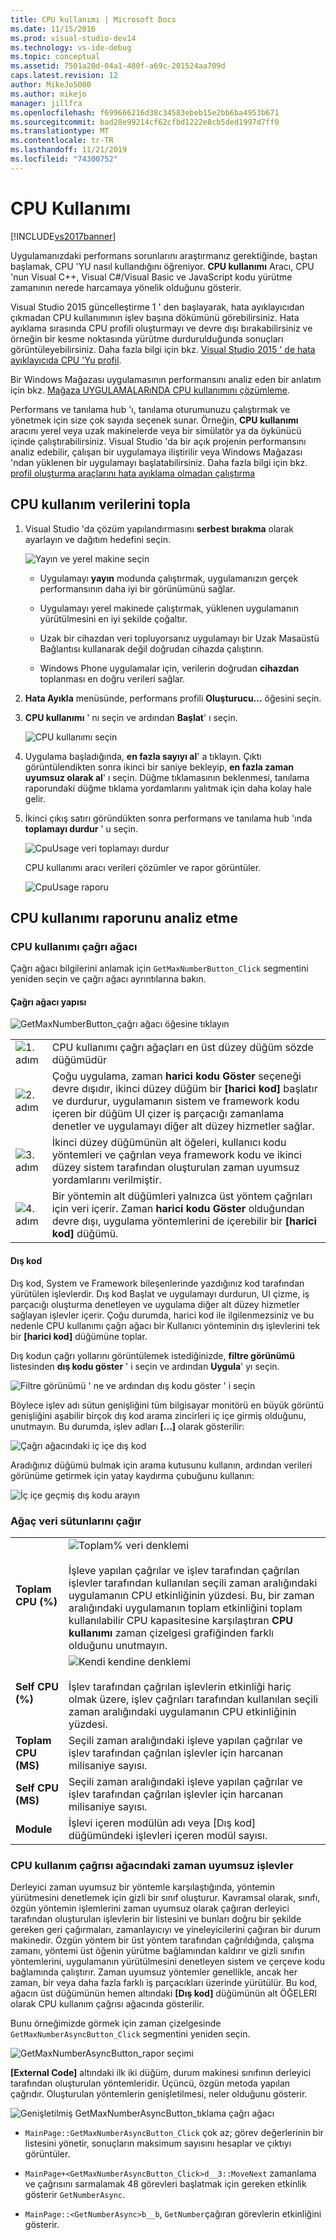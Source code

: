 ```yaml
---
title: CPU kullanımı | Microsoft Docs
ms.date: 11/15/2016
ms.prod: visual-studio-dev14
ms.technology: vs-ide-debug
ms.topic: conceptual
ms.assetid: 7501a20d-04a1-480f-a69c-201524aa709d
caps.latest.revision: 12
author: MikeJo5000
ms.author: mikejo
manager: jillfra
ms.openlocfilehash: f699666216d38c34583ebeb15e2bb6ba4953b671
ms.sourcegitcommit: bad28e99214cf62cfbd1222e8cb5ded1997d7ff0
ms.translationtype: MT
ms.contentlocale: tr-TR
ms.lasthandoff: 11/21/2019
ms.locfileid: "74300752"
---
```

# <a name="cpu-usage"></a>CPU Kullanımı
[!INCLUDE[vs2017banner](../includes/vs2017banner.md)]

Uygulamanızdaki performans sorunlarını araştırmanız gerektiğinde, baştan başlamak, CPU 'YU nasıl kullandığını öğreniyor. **CPU kullanımı** Aracı, CPU 'nun Visual C++, Visual C#/Visual Basic ve JavaScript kodu yürütme zamanının nerede harcamaya yönelik olduğunu gösterir.  
  
 Visual Studio 2015 güncelleştirme 1 ' den başlayarak, hata ayıklayıcıdan çıkmadan CPU kullanımının işlev başına dökümünü görebilirsiniz. Hata ayıklama sırasında CPU profili oluşturmayı ve devre dışı bırakabilirsiniz ve örneğin bir kesme noktasında yürütme durdurulduğunda sonuçları görüntüleyebilirsiniz. Daha fazla bilgi için bkz. [Visual Studio 2015 ' de hata ayıklayıcıda CPU 'Yu profil](https://devblogs.microsoft.com/devops/profile-your-cpu-in-the-debugger-in-visual-studio-2015/).  
  
 Bir Windows Mağazası uygulamasının performansını analiz eden bir anlatım için bkz. [Mağaza UYGULAMALARıNDA CPU kullanımını çözümleme](https://msdn.microsoft.com/library/windows/apps/dn641982.aspx).  
  
 Performans ve tanılama hub 'ı, tanılama oturumunuzu çalıştırmak ve yönetmek için size çok sayıda seçenek sunar. Örneğin, **CPU kullanımı** aracını yerel veya uzak makinelerde veya bir simülatör ya da öykünücü içinde çalıştırabilirsiniz. Visual Studio 'da bir açık projenin performansını analiz edebilir, çalışan bir uygulamaya iliştirilir veya Windows Mağazası 'ndan yüklenen bir uygulamayı başlatabilirsiniz. Daha fazla bilgi için bkz. [profil oluşturma araçlarını hata ayıklama olmadan çalıştırma](https://msdn.microsoft.com/library/e97ce1a4-62d6-4b8e-a2f7-61576437ff01)  
  
## <a name="BKMK_Collect_CPU_usage_data"></a>CPU kullanım verilerini topla  
  
1. Visual Studio 'da çözüm yapılandırmasını **serbest bırakma** olarak ayarlayın ve dağıtım hedefini seçin.  
  
    ![Yayın ve yerel makine seçin](../profiling/media/cpuuse-selectreleaselocalmachine.png "CPUUSE_SelectReleaseLocalMachine")  
  
   - Uygulamayı **yayın** modunda çalıştırmak, uygulamanızın gerçek performansının daha iyi bir görünümünü sağlar.  
  
   - Uygulamayı yerel makinede çalıştırmak, yüklenen uygulamanın yürütülmesini en iyi şekilde çoğaltır.  
  
   - Uzak bir cihazdan veri topluyorsanız uygulamayı bir Uzak Masaüstü Bağlantısı kullanarak değil doğrudan cihazda çalıştırın.  
  
   - Windows Phone uygulamalar için, verilerin doğrudan **cihazdan** toplanması en doğru verileri sağlar.  
  
2. **Hata Ayıkla** menüsünde, performans profili **Oluşturucu...** öğesini seçin.  
  
3. **CPU kullanımı** ' nı seçin ve ardından **Başlat**' ı seçin.  
  
    ![CPU kullanımı seçin](../profiling/media/cpuuse-lib-choosecpuusage.png "CPUUSE_LIB_ChooseCpuUsage")  
  
4. Uygulama başladığında, **en fazla sayıyı al**' a tıklayın. Çıktı görüntülendikten sonra ikinci bir saniye bekleyip, **en fazla zaman uyumsuz olarak al**' ı seçin. Düğme tıklamasının beklenmesi, tanılama raporundaki düğme tıklama yordamlarını yalıtmak için daha kolay hale gelir.  
  
5. İkinci çıkış satırı göründükten sonra performans ve tanılama hub 'ında **toplamayı durdur** ' u seçin.  
  
   ![CpuUsage veri toplamayı durdur](../profiling/media/cpu-use-wt-stopcollection.png "CPU_USE_WT_StopCollection")  
  
   CPU kullanımı aracı verileri çözümler ve rapor görüntüler.  
  
   ![CpuUsage raporu](../profiling/media/cpu-use-wt-report.png "CPU_USE_WT_Report")  
  
## <a name="analyze-the-cpu-usage-report"></a>CPU kullanımı raporunu analiz etme  
  
### <a name="BKMK_The_CPU_Usage_call_tree"></a> CPU kullanımı çağrı ağacı  
 Çağrı ağacı bilgilerini anlamak için `GetMaxNumberButton_Click` segmentini yeniden seçin ve çağrı ağacı ayrıntılarına bakın.  
  
#### <a name="BKMK_Call_tree_structure"></a> Çağrı ağacı yapısı  
 ![GetMaxNumberButton&#95;çağrı ağacı öğesine tıklayın](../profiling/media/cpu-use-wt-getmaxnumbercalltree-annotated.png "CPU_USE_WT_GetMaxNumberCallTree_annotated")  
  
|||  
|-|-|  
|![1. adım](../profiling/media/procguid-1.png "ProcGuid_1")|CPU kullanımı çağrı ağaçları en üst düzey düğüm sözde düğümüdür|  
|![2. adım](../profiling/media/procguid-2.png "ProcGuid_2")|Çoğu uygulama, zaman **harici kodu Göster** seçeneği devre dışıdır, ikinci düzey düğüm bir **[harici kod]** başlatır ve durdurur, uygulamanın sistem ve framework kodu içeren bir düğüm UI çizer iş parçacığı zamanlama denetler ve uygulamayı diğer alt düzey hizmetler sağlar.|  
|![3. adım](../profiling/media/procguid-3.png "ProcGuid_3")|İkinci düzey düğümünün alt öğeleri, kullanıcı kodu yöntemleri ve çağrılan veya framework kodu ve ikinci düzey sistem tarafından oluşturulan zaman uyumsuz yordamlarını verilmiştir.|  
|![4. adım](../profiling/media/procguid-4.png "ProcGuid_4")|Bir yöntemin alt düğümleri yalnızca üst yöntem çağrıları için veri içerir. Zaman **harici kodu Göster** olduğundan devre dışı, uygulama yöntemlerini de içerebilir bir **[harici kod]** düğümü.|  
  
#### <a name="BKMK_External_Code"></a>Dış kod  
 Dış kod, System ve Framework bileşenlerinde yazdığınız kod tarafından yürütülen işlevlerdir. Dış kod Başlat ve uygulamayı durdurun, UI çizme, iş parçacığı oluşturma denetleyen ve uygulama diğer alt düzey hizmetler sağlayan işlevler içerir. Çoğu durumda, harici kod ile ilgilenmezsiniz ve bu nedenle CPU kullanımı çağrı ağacı bir Kullanıcı yönteminin dış işlevlerini tek bir **[harici kod]** düğümüne toplar.  
  
 Dış kodun çağrı yollarını görüntülemek istediğinizde, **filtre görünümü** listesinden **dış kodu göster** ' i seçin ve ardından **Uygula**' yı seçin.  
  
 ![Filtre görünümü ' ne ve ardından dış kodu göster ' i seçin](../profiling/media/cpu-use-wt-filterview.png "CPU_USE_WT_FilterView")  
  
 Böylece işlev adı sütun genişliğini tüm bilgisayar monitörü en büyük görüntü genişliğini aşabilir birçok dış kod arama zincirleri iç içe girmiş olduğunu, unutmayın. Bu durumda, işlev adları **[...]** olarak gösterilir:  
  
 ![Çağrı ağacındaki iç içe dış kod](../profiling/media/cpu-use-wt-showexternalcodetoowide.png "CPU_USE_WT_ShowExternalCodeTooWide")  
  
 Aradığınız düğümü bulmak için arama kutusunu kullanın, ardından verileri görünüme getirmek için yatay kaydırma çubuğunu kullanın:  
  
 ![İç içe geçmiş dış kodu arayın](../profiling/media/cpu-use-wt-showexternalcodetoowide-found.png "CPU_USE_WT_ShowExternalCodeTooWide_Found")  
  
### <a name="BKMK_Call_tree_data_columns"></a>Ağaç veri sütunlarını çağır  
  
|||  
|-|-|  
|**Toplam CPU (%)**|![Toplam% veri denklemi](../profiling/media/cpu-use-wt-totalpercentequation.png "CPU_USE_WT_TotalPercentEquation")<br /><br /> İşleve yapılan çağrılar ve işlev tarafından çağrılan işlevler tarafından kullanılan seçili zaman aralığındaki uygulamanın CPU etkinliğinin yüzdesi. Bu, bir zaman aralığındaki uygulamanın toplam etkinliğini toplam kullanılabilir CPU kapasitesine karşılaştıran **CPU kullanımı** zaman çizelgesi grafiğinden farklı olduğunu unutmayın.|  
|**Self CPU (%)**|![Kendi kendine denklemi](../profiling/media/cpu-use-wt-selflpercentequation.png "CPU_USE_WT_SelflPercentEquation")<br /><br /> İşlev tarafından çağrılan işlevlerin etkinliği hariç olmak üzere, işlev çağrıları tarafından kullanılan seçili zaman aralığındaki uygulamanın CPU etkinliğinin yüzdesi.|  
|**Toplam CPU (MS)**|Seçili zaman aralığındaki işleve yapılan çağrılar ve işlev tarafından çağrılan işlevler için harcanan milisaniye sayısı.|  
|**Self CPU (MS)**|Seçili zaman aralığındaki işleve yapılan çağrılar ve işlev tarafından çağrılan işlevler için harcanan milisaniye sayısı.|  
|**Module**|İşlevi içeren modülün adı veya [Dış kod] düğümündeki işlevleri içeren modül sayısı.|  
  
### <a name="BKMK_Asynchronous_functions_in_the_CPU_Usage_call_tree"></a>CPU kullanım çağrısı ağacındaki zaman uyumsuz işlevler  
 Derleyici zaman uyumsuz bir yöntemle karşılaştığında, yöntemin yürütmesini denetlemek için gizli bir sınıf oluşturur. Kavramsal olarak, sınıfı, özgün yöntemin işlemlerini zaman uyumsuz olarak çağıran derleyici tarafından oluşturulan işlevlerin bir listesini ve bunları doğru bir şekilde gereken geri çağırmaları, zamanlayıcıyı ve yineleyicilerini çağıran bir durum makinedir. Özgün yöntem bir üst yöntem tarafından çağrıldığında, çalışma zamanı, yöntemi üst öğenin yürütme bağlamından kaldırır ve gizli sınıfın yöntemlerini, uygulamanın yürütülmesini denetleyen sistem ve çerçeve kodu bağlamında çalıştırır. Zaman uyumsuz yöntemler genellikle, ancak her zaman, bir veya daha fazla farklı iş parçacıkları üzerinde yürütülür. Bu kod, ağacın üst düğümünün hemen altındaki **[Dış kod]** düğümünün alt ÖĞELERI olarak CPU kullanım çağrısı ağacında gösterilir.  
  
 Bunu örneğimizde görmek için zaman çizelgesinde `GetMaxNumberAsyncButton_Click` segmentini yeniden seçin.  
  
 ![GetMaxNumberAsyncButton&#95;rapor seçimi](../profiling/media/cpu-use-wt-getmaxnumberasync-selected.png "CPU_USE_WT_GetMaxNumberAsync_Selected")  
  
 **[External Code]** altındaki ilk iki düğüm, durum makinesi sınıfının derleyici tarafından oluşturulan yöntemleridir. Üçüncü, özgün metoda yapılan çağrıdır. Oluşturulan yöntemlerin genişletilmesi, neler olduğunu gösterir.  
  
 ![Genişletilmiş GetMaxNumberAsyncButton&#95;tıklama çağrı ağacı](../profiling/media/cpu-use-wt-getmaxnumberasync-expandedcalltree.png "CPU_USE_WT_GetMaxNumberAsync_ExpandedCallTree")  
  
- `MainPage::GetMaxNumberAsyncButton_Click` çok az; görev değerlerinin bir listesini yönetir, sonuçların maksimum sayısını hesaplar ve çıktıyı görüntüler.  
  
- `MainPage+<GetMaxNumberAsyncButton_Click>d__3::MoveNext` zamanlama ve çağrısını sarmalamak 48 görevleri başlatmak için gereken etkinlik gösterir `GetNumberAsync`.  
  
- `MainPage::<GetNumberAsync>b__b`, `GetNumber`çağıran görevlerin etkinliğini gösterir.
